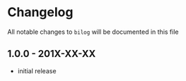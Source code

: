 # Changelog

All notable changes to `bilog` will be documented in this file

## 1.0.0 - 201X-XX-XX

- initial release
